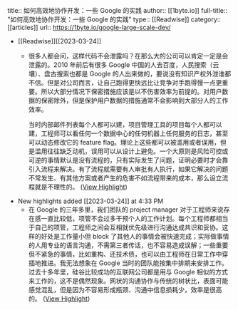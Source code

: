 title:: 如何高效地协作开发：一些 Google 的实践
author:: [[1byte.io]]
full-title:: "如何高效地协作开发：一些 Google 的实践"
type:: [[Readwise]]
category:: [[articles]]
url:: https://1byte.io/google-large-scale-dev/

- [[Readwise]][[2023-03-24]]
	- 很多人都会问，这样代码不会泄露吗？在那么大的公司可以肯定一定是会泄露的。2010 年前后有很多 Google 中国的人去百度，人民搜索（云壤）、盘古搜索也都是 Google 的人出来做的，要说没有知识产权外泄谁都不信。但是对公司而言，让自己跑得更快远比让竞争对手跑得慢一点更重要。所以大部分情况下保密措施应该是以不伤害效率为前提的。对用户数据的保密除外，但是保护用户数据的措施通常不会影响到大部分人的工作效率。
	  
	  当时内部邮件列表每个人都可以建，项目管理工具的项目每个人都可以建，工程师可以看任何一个数据中心的任何机器上任何服务的日志，甚至可以动态修改它的 feature flag。理论上这些都可以被滥用或者误用，但是滥用往往缺乏动机，误用可以从设计上避免。一个大原则是风险可控或可逆的事情默认是没有流程的，只有实际发生了问题，证明必要时才会靠引入流程来解决。有了流程就需要有人审批有人执行，如果它解决的问题不常发生、有其他方案或者产生的危害不如流程带来的成本，那么设立流程就是不理性的。 ([View Highlight](https://read.readwise.io/read/01gw98rqcrkfzz2g35y9tdbcnf))
- New highlights added [[2023-03-24]] at 4:33 PM
	- 在 Google 的三年多里，我们团队的 project manager 对于工程师来说存在感一直比较低，项管不会过多干预个人的工作计划。每个工程师都相当于自己的项管，工程师之间会互相就优先级进行沟通达成共识和妥协。这样的好处是工作量小但 block 了其他人的事情会被快速完成；实际做事情的人用专业的语言沟通，不需第三者传话，也不容易造成误解；一些重要但不紧急的事情，比如重构、还技术债，也可以由工程师在日常工作中穿插地推进。我无法想象在 Google 当时的团队能按集中排期来安排工作。过去十多年里，硅谷比较成功的互联网公司都是用与 Google 相似的方式来工作的，这不是偶然现象。网状的沟通协作与传统的树状比，表面可能感觉混乱，但是因为不容易形成瓶颈、沟通中信息损耗少，效率是很高的。 ([View Highlight](https://read.readwise.io/read/01gw99q6npy7grx9twhwkxxend))